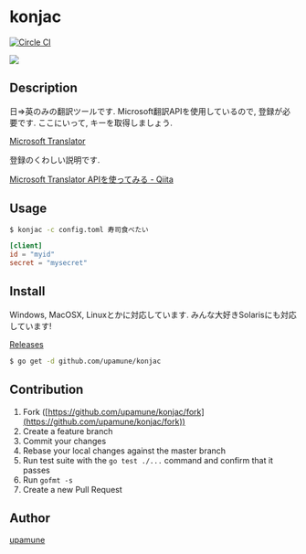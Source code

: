 # konjac
[![Circle CI](https://circleci.com/gh/upamune/konjac/tree/master.svg?style=svg)](https://circleci.com/gh/upamune/konjac/tree/master)


![](https://i.gyazo.com/bdab6bee047af3065ce5f3e71e3587a3.gif)


## Description
日=>英のみの翻訳ツールです. Microsoft翻訳APIを使用しているので, 登録が必要です.
ここにいって, キーを取得しましょう.

[Microsoft Translator](https://datamarket.azure.com/dataset/bing/microsofttranslator)

登録のくわしい説明です.

[Microsoft Translator APIを使ってみる - Qiita](http://qiita.com/kemayako/items/21fe36005e6e729aff77)

## Usage

```bash
$ konjac -c config.toml 寿司食べたい
```

```toml:config.toml
[client]
id = "myid"
secret = "mysecret"
```

## Install

Windows, MacOSX, Linuxとかに対応しています. みんな大好きSolarisにも対応しています!

[Releases](https://github.com/upamune/konjac/releases)

```bash
$ go get -d github.com/upamune/konjac
```

## Contribution

1. Fork ([https://github.com/upamune/konjac/fork](https://github.com/upamune/konjac/fork))
1. Create a feature branch
1. Commit your changes
1. Rebase your local changes against the master branch
1. Run test suite with the `go test ./...` command and confirm that it passes
1. Run `gofmt -s`
1. Create a new Pull Request

## Author

[upamune](https://github.com/upamune)

